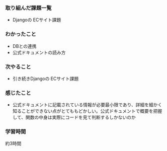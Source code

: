 ### 取り組んだ課題一覧
* Djangoの ECサイト課題

### わかったこと
* DBとの連携
* 公式ドキュメントの読み方

### 次やること
* 引き続きDjangoの ECサイト課題

### 感じたこと
* 公式ドキュメントに記載されている情報が必要最小限であり、詳細を細かく知ることができない点がとてももどかしい。公式ドキュメントで概要を把握して、関数の中身は実際にコードを見て判断するしかないのか

### 学習時間
約3時間
